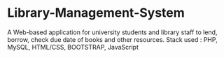# Library-Management-System
A Web-based application for university students and library staff to lend, borrow, check due date of books and other resources. 
Stack used : PHP, MySQL, HTML/CSS, BOOTSTRAP, JavaScript
